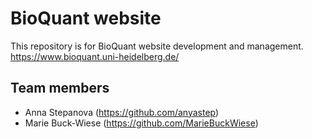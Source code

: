 # BioQuant website

This repository is for BioQuant website development and management.  
https://www.bioquant.uni-heidelberg.de/
 
## Team members

- Anna Stepanova (<https://github.com/anyastep>)
- Marie Buck-Wiese (<https://github.com/MarieBuckWiese>)
